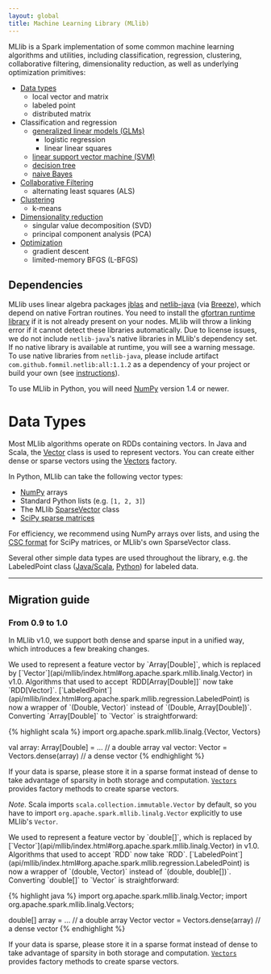 ```yaml
---
layout: global
title: Machine Learning Library (MLlib)
---
```


MLlib is a Spark implementation of some common machine learning algorithms and utilities,
including classification, regression, clustering, collaborative
filtering, dimensionality reduction, as well as underlying optimization primitives:

* <a href="mllib-data-types.html">Data types</a>
  * local vector and matrix
  * labeled point
  * distributed matrix
* Classification and regression
  * <a href="mllib-generalized-linear-models.html">generalized linear models (GLMs)</a>
    * logistic regression
    * linear linear squares
  * <a href="mllib-linear-svm.html">linear support vector machine (SVM)</a>
  * <a href="mllib-decision-tree.html">decision tree</a>
  * <a href="mllib-naive-bayes.html">naive Bayes</a>
* <a href="mllib-collaborative-filtering.html">Collaborative Filtering</a>
  * alternating least squares (ALS)
* <a href="mllib-clustering.html">Clustering</a>
  * k-means
* <a href="mllib-dimensionality-reduction.html">Dimensionality reduction</a>
  * singular value decomposition (SVD)
  * principal component analysis (PCA)
* <a href="mllib-optimization.html">Optimization</a>
  * gradient descent
  * limited-memory BFGS (L-BFGS)

## Dependencies

MLlib uses linear algebra packages [jblas](https://github.com/mikiobraun/jblas) and [netlib-java](https://github.com/fommil/netlib-java) (via [Breeze](http://www.scalanlp.org/)), which depend on native Fortran routines. You need to install the
[gfortran runtime library](https://github.com/mikiobraun/jblas/wiki/Missing-Libraries)
if it is not already present on your nodes. MLlib will throw a linking error if it cannot
detect these libraries automatically.
Due to license issues, we do not include `netlib-java`'s native libraries in MLlib's dependency set. If no native library is available at runtime, you will see a warning message.
To use native libraries from `netlib-java`, please include artifact `com.github.fommil.netlib:all:1.1.2` as a dependency of your project or build your own (see [instructions](https://github.com/fommil/netlib-java/blob/master/README.md#machine-optimised-system-libraries)).

To use MLlib in Python, you will need [NumPy](http://www.numpy.org) version 1.4 or newer.

# Data Types

Most MLlib algorithms operate on RDDs containing vectors. In Java and Scala, the
[Vector](api/mllib/index.html#org.apache.spark.mllib.linalg.Vector) class is used to
represent vectors. You can create either dense or sparse vectors using the
[Vectors](api/mllib/index.html#org.apache.spark.mllib.linalg.Vectors$) factory.

In Python, MLlib can take the following vector types:

* [NumPy](http://www.numpy.org) arrays
* Standard Python lists (e.g. `[1, 2, 3]`)
* The MLlib [SparseVector](api/pyspark/pyspark.mllib.linalg.SparseVector-class.html) class
* [SciPy sparse matrices](http://docs.scipy.org/doc/scipy/reference/sparse.html)

For efficiency, we recommend using NumPy arrays over lists, and using the
[CSC format](http://docs.scipy.org/doc/scipy/reference/generated/scipy.sparse.csc_matrix.html#scipy.sparse.csc_matrix)
for SciPy matrices, or MLlib's own SparseVector class.

Several other simple data types are used throughout the library, e.g. the LabeledPoint
class ([Java/Scala](api/mllib/index.html#org.apache.spark.mllib.regression.LabeledPoint),
[Python](api/pyspark/pyspark.mllib.regression.LabeledPoint-class.html)) for labeled data.

---

## Migration guide

### From 0.9 to 1.0

In MLlib v1.0, we support both dense and sparse input in a unified way, which introduces a few breaking changes.

<div class="codetabs">
<div data-lang="scala" markdown="1">
We used to represent a feature vector by `Array[Double]`, which is replaced by [`Vector`](api/mllib/index.html#org.apache.spark.mllib.linalg.Vector) in v1.0. Algorithms that used to accept `RDD[Array[Double]]` now take `RDD[Vector]`. [`LabeledPoint`](api/mllib/index.html#org.apache.spark.mllib.regression.LabeledPoint) is now a wrapper of `(Double, Vector)` instead of `(Double, Array[Double])`. Converting `Array[Double]` to `Vector` is straightforward:

{% highlight scala %}
import org.apache.spark.mllib.linalg.{Vector, Vectors}

val array: Array[Double] = ... // a double array
val vector: Vector = Vectors.dense(array) // a dense vector
{% endhighlight %}

If your data is sparse, please store it in a sparse format instead of dense to take advantage of sparsity in both storage and computation. [`Vectors`](api/mllib/index.html#org.apache.spark.mllib.linalg.Vectors$) provides factory methods to create sparse vectors.

*Note*. Scala imports `scala.collection.immutable.Vector` by default, so you have to import `org.apache.spark.mllib.linalg.Vector` explicitly to use MLlib's `Vector`.

</div>

<div data-lang="java" markdown="1">
We used to represent a feature vector by `double[]`, which is replaced by [`Vector`](api/mllib/index.html#org.apache.spark.mllib.linalg.Vector) in v1.0. Algorithms that used to accept `RDD<double[]>` now take `RDD<Vector>`. [`LabeledPoint`](api/mllib/index.html#org.apache.spark.mllib.regression.LabeledPoint) is now a wrapper of `(double, Vector)` instead of `(double, double[])`. Converting `double[]` to `Vector` is straightforward:

{% highlight java %}
import org.apache.spark.mllib.linalg.Vector;
import org.apache.spark.mllib.linalg.Vectors;

double[] array = ... // a double array
Vector vector = Vectors.dense(array) // a dense vector
{% endhighlight %}

If your data is sparse, please store it in a sparse format instead of dense to take advantage of sparsity in both storage and computation. [`Vectors`](api/mllib/index.html#org.apache.spark.mllib.linalg.Vectors$) provides factory methods to create sparse vectors.
</div>
</div>
